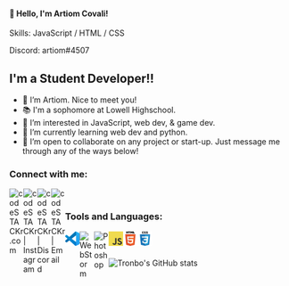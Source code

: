 #### 👋 Hello, I'm Artiom Covali!

Skills: JavaScript / HTML / CSS

Discord: artiom#4507

<!---- put website here[![Website](https://img.shields.io/badge/Eddy-Zhu-brightgreen)](https://eddyzhu.netlify.app/)-->


## I'm a Student Developer!!

- 👋 I’m Artiom. Nice to meet you!
- 📚 I'm a sophomore at Lowell Highschool.
- 👀 I’m interested in JavaScript, web dev, & game dev. 
- 🌱 I’m currently learning web dev and python.
- 💞️ I’m open to collaborate on any project or start-up. Just message me through any of the ways below!

### Connect with me:

[<img align="left" alt="codeSTACKr.com" width="25px" src="https://www.freepnglogos.com/uploads/twitter-logo-png/twitter-logo-vector-png-clipart-1.png" />][twitter]
[<img align="left" alt="codeSTACKr | Instagram" width="25px" src="https://cdn-icons-png.flaticon.com/512/174/174855.png" />][instagram]
[<img align="left" alt="codeSTACKr | Discord" width="25px" src="https://www.freepnglogos.com/uploads/discord-logo-png/concours-discord-cartes-voeux-fortnite-france-6.png" />][discord]
[<img align="left" alt="codeSTACKr | Email" width="25px" src="https://cdn.icon-icons.com/icons2/2631/PNG/512/gmail_new_logo_icon_159149.png" />][email]


<br />

### Tools and Languages:

<img align="left" alt="Visual Studio Code" width="26px" src="https://raw.githubusercontent.com/github/explore/80688e429a7d4ef2fca1e82350fe8e3517d3494d/topics/visual-studio-code/visual-studio-code.png" />
<img align="left" alt="WebStorm" width="26px" src="https://upload.wikimedia.org/wikipedia/commons/thumb/7/71/WebStorm_Icon.png/1024px-WebStorm_Icon.png" />
<img align="left" alt="Photoshop" width="26px" src="https://upload.wikimedia.org/wikipedia/commons/thumb/a/af/Adobe_Photoshop_Mobile_icon.svg/500px-Adobe_Photoshop_Mobile_icon.svg.png" />
<img align="left" alt="JavaScript" width="26px" src="https://raw.githubusercontent.com/github/explore/80688e429a7d4ef2fca1e82350fe8e3517d3494d/topics/javascript/javascript.png" />
<img align="left" alt="HTML5" width="26px" src="https://raw.githubusercontent.com/github/explore/80688e429a7d4ef2fca1e82350fe8e3517d3494d/topics/html/html.png" />
<img align="left" alt="CSS3" width="26px" src="https://raw.githubusercontent.com/github/explore/80688e429a7d4ef2fca1e82350fe8e3517d3494d/topics/css/css.png" />

<br />
<br />

[twitter]: https://twitter.com/ShadowTG101
[instagram]: https://www.instagram.com/lil.russian/
[discord]: https://mail.google.com/mail/u/1?ui=2&ik=4108b7897a&attid=0.1&permmsgid=msg-a:r-6191478425172134723&th=17d010a25d0ee364&view=fimg&fur=ip&sz=s0-l75-ft&attbid=ANGjdJ-o6-ANdtRsBVDNNp3SUpzR30hd5jRjJdd66j_TnwIbw3G_qcx-3clw8Hv4OaKfuVyXFAwTl5_g_zB740nvLUYsJPIJVLCBGX-0cywevA5CBOKBZBmChi7IyhM&disp=emb&realattid=17d010a149590e1e2381
[email]: mailto:artiomcovali2006@gmail.com

![Tronbo's GitHub stats](https://github-readme-stats.vercel.app/api?username=lilrussian&show_icons=true&theme=radical)
